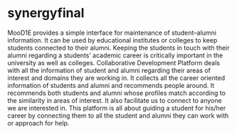 # synergyfinal


MooD1E provides a simple interface for maintenance of student–alumni information. It can be used by educational institutes or colleges to keep students connected to their alumni. Keeping the students in touch with their alumni regarding a students’ academic career is critically important in the university as well as colleges. Collaborative Development Platform deals with all the information of student and alumni regarding their areas of interest and domains they are working in. It collects all the career oriented information of students and alumni and recommends people around. It recommends both students and alumni whose profiles match according to the similarity in areas of interest. It also facilitate us to connect to anyone we are interested in. This platform is all about guiding a student for his/her career by connecting them to all the student and alumni they can work with or approach for help.
